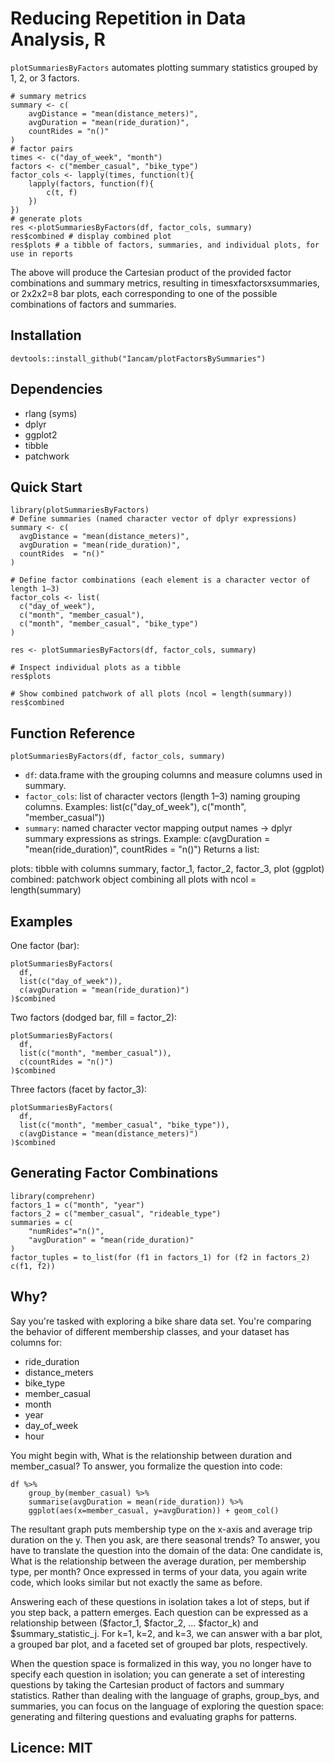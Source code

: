 # Reducing Repetition in Data Analysis, R

`plotSummariesByFactors` automates plotting summary statistics grouped by 1, 2, or 3 factors.

```{r}
# summary metrics
summary <- c(
	avgDistance = "mean(distance_meters)",
	avgDuration = "mean(ride_duration)",
    countRides = "n()"
)
# factor pairs
times <- c("day_of_week", "month")
factors <- c("member_casual", "bike_type")
factor_cols <- lapply(times, function(t){
	lapply(factors, function(f){
		c(t, f)
	})
})
# generate plots
res <-plotSummariesByFactors(df, factor_cols, summary)
res$combined # display combined plot
res$plots # a tibble of factors, summaries, and individual plots, for use in reports
```

The above will produce the Cartesian product of the provided factor combinations and summary metrics, resulting in timesxfactorsxsummaries, or 2x2x2=8 bar plots, each corresponding to one of the possible combinations of factors and summaries.

## Installation

```{r}
devtools::install_github("Iancam/plotFactorsBySummaries")
```

## Dependencies

- rlang (syms)
- dplyr
- ggplot2
- tibble
- patchwork

## Quick Start

```{r}
library(plotSummariesByFactors)
# Define summaries (named character vector of dplyr expressions)
summary <- c(
  avgDistance = "mean(distance_meters)",
  avgDuration = "mean(ride_duration)",
  countRides  = "n()"
)

# Define factor combinations (each element is a character vector of length 1–3)
factor_cols <- list(
  c("day_of_week"),
  c("month", "member_casual"),
  c("month", "member_casual", "bike_type")
)

res <- plotSummariesByFactors(df, factor_cols, summary)

# Inspect individual plots as a tibble
res$plots

# Show combined patchwork of all plots (ncol = length(summary))
res$combined
```

## Function Reference

`plotSummariesByFactors(df, factor_cols, summary)`

- `df`: data.frame with the grouping columns and measure columns used in summary.
- `factor_cols`: list of character vectors (length 1–3) naming grouping columns.
  Examples: list(c("day_of_week"), c("month", "member_casual"))
- `summary`: named character vector mapping output names → dplyr summary expressions as strings.
  Example: c(avgDuration = "mean(ride_duration)", countRides = "n()")
  Returns a list:

plots: tibble with columns summary, factor_1, factor_2, factor_3, plot (ggplot)
combined: patchwork object combining all plots with ncol = length(summary)

## Examples

One factor (bar):

```{r}
plotSummariesByFactors(
  df,
  list(c("day_of_week")),
  c(avgDuration = "mean(ride_duration)")
)$combined
```

Two factors (dodged bar, fill = factor_2):

```{r}
plotSummariesByFactors(
  df,
  list(c("month", "member_casual")),
  c(countRides = "n()")
)$combined
```

Three factors (facet by factor_3):

```{r}
plotSummariesByFactors(
  df,
  list(c("month", "member_casual", "bike_type")),
  c(avgDistance = "mean(distance_meters)")
)$combined
```

## Generating Factor Combinations

```{r}
library(comprehenr)
factors_1 = c("month", "year")
factors_2 = c("member_casual", "rideable_type")
summaries = c(
	"numRides"="n()",
	"avgDuration" = "mean(ride_duration)"
)
factor_tuples = to_list(for (f1 in factors_1) for (f2 in factors_2) c(f1, f2))
```

## Why?

Say you're tasked with exploring a bike share data set. You're comparing the behavior of different membership classes, and your dataset has columns for:

- ride_duration
- distance_meters
- bike_type
- member_casual
- month
- year
- day_of_week
- hour

You might begin with, What is the relationship between duration and member_casual? To answer, you formalize the question into code:

```{r}
df %>%
	group_by(member_casual) %>%
	summarise(avgDuration = mean(ride_duration)) %>%
	ggplot(aes(x=member_casual, y=avgDuration)) + geom_col()
```

The resultant graph puts membership type on the x-axis and average trip duration on the y. Then you ask, are there seasonal trends? To answer, you have to translate the question into the domain of the data: One candidate is, What is the relationship between the average duration, per membership type, per month? Once expressed in terms of your data, you again write code, which looks similar but not exactly the same as before.

Answering each of these questions in isolation takes a lot of steps, but if you step back, a pattern emerges. Each question can be expressed as a relationship between ($factor_1, $factor_2, ... $factor_k) and $summary_statistic_j. For k=1, k=2, and k=3, we can answer with a bar plot, a grouped bar plot, and a faceted set of grouped bar plots, respectively.

When the question space is formalized in this way, you no longer have to specify each question in isolation; you can generate a set of interesting questions by taking the Cartesian product of factors and summary statistics. Rather than dealing with the language of graphs, group_bys, and summaries, you can focus on the language of exploring the question space: generating and filtering questions and evaluating graphs for patterns.

## Licence: MIT
